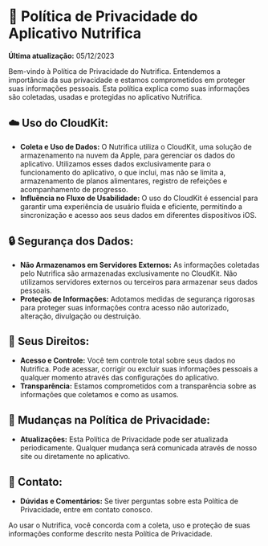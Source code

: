 # 🍏 Política de Privacidade do Aplicativo Nutrifica
**Última atualização:** 05/12/2023

Bem-vindo à Política de Privacidade do Nutrifica. Entendemos a importância da sua privacidade e estamos comprometidos em proteger suas informações pessoais. Esta política explica como suas informações são coletadas, usadas e protegidas no aplicativo Nutrifica.

## ☁️ Uso do CloudKit:
- **Coleta e Uso de Dados:** O Nutrifica utiliza o CloudKit, uma solução de armazenamento na nuvem da Apple, para gerenciar os dados do aplicativo. Utilizamos esses dados exclusivamente para o funcionamento do aplicativo, o que inclui, mas não se limita a, armazenamento de planos alimentares, registro de refeições e acompanhamento de progresso.
- **Influência no Fluxo de Usabilidade:** O uso do CloudKit é essencial para garantir uma experiência de usuário fluida e eficiente, permitindo a sincronização e acesso aos seus dados em diferentes dispositivos iOS.

## 🔒 Segurança dos Dados:
- **Não Armazenamos em Servidores Externos:** As informações coletadas pelo Nutrifica são armazenadas exclusivamente no CloudKit. Não utilizamos servidores externos ou terceiros para armazenar seus dados pessoais.
- **Proteção de Informações:** Adotamos medidas de segurança rigorosas para proteger suas informações contra acesso não autorizado, alteração, divulgação ou destruição.

## 🚦 Seus Direitos:
- **Acesso e Controle:** Você tem controle total sobre seus dados no Nutrifica. Pode acessar, corrigir ou excluir suas informações pessoais a qualquer momento através das configurações do aplicativo.
- **Transparência:** Estamos comprometidos com a transparência sobre as informações que coletamos e como as usamos.

## 🔄 Mudanças na Política de Privacidade:
- **Atualizações:** Esta Política de Privacidade pode ser atualizada periodicamente. Qualquer mudança será comunicada através de nosso site ou diretamente no aplicativo.

## 📩 Contato:
- **Dúvidas e Comentários:** Se tiver perguntas sobre esta Política de Privacidade, entre em contato conosco.

Ao usar o Nutrifica, você concorda com a coleta, uso e proteção de suas informações conforme descrito nesta Política de Privacidade.
